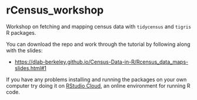 # rCensus_workshop

Workshop on fetching and mapping census data with `tidycensus` and `tigris` R packages.

You can download the repo and work through the tutorial by following along with the slides:

 - https://dlab-berkeley.github.io/Census-Data-in-R/Rcensus_data_maps-slides.html#1

If you have any problems installing and running the packages on your own computer try doing it on [RStudio Cloud](https://rstudio.cloud/), an online environment for running R code.

